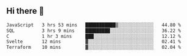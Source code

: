 ## Hi there 👋

<!--START_SECTION:waka-->

```txt
JavaScript   3 hrs 53 mins   ███████████▒░░░░░░░░░░░░░   44.80 %
SQL          3 hrs 9 mins    █████████░░░░░░░░░░░░░░░░   36.22 %
C            1 hr 3 mins     ███░░░░░░░░░░░░░░░░░░░░░░   12.12 %
Svelte       12 mins         ▓░░░░░░░░░░░░░░░░░░░░░░░░   02.41 %
Terraform    10 mins         ▓░░░░░░░░░░░░░░░░░░░░░░░░   02.04 %
```

<!--END_SECTION:waka-->

<!--
**taylor475/taylor475** is a ✨ _special_ ✨ repository because its `README.md` (this file) appears on your GitHub profile.

Here are some ideas to get you started:

- 🔭 I’m currently working on ...
- 🌱 I’m currently learning ...
- 👯 I’m looking to collaborate on ...
- 🤔 I’m looking for help with ...
- 💬 Ask me about ...
- 📫 How to reach me: ...
- 😄 Pronouns: ...
- ⚡ Fun fact: ...
-->
